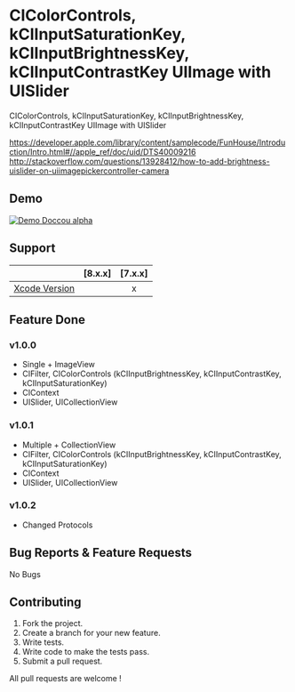 # CIColorControls, kCIInputSaturationKey, kCIInputBrightnessKey, kCIInputContrastKey UIImage with UISlider
CIColorControls, kCIInputSaturationKey, kCIInputBrightnessKey, kCIInputContrastKey UIImage with UISlider

https://developer.apple.com/library/content/samplecode/FunHouse/Introduction/Intro.html#//apple_ref/doc/uid/DTS40009216
http://stackoverflow.com/questions/13928412/how-to-add-brightness-uislider-on-uiimagepickercontroller-camera
## Demo

[![Demo Doccou alpha](https://github.com/mihailsalari/ColorControl/blob/master/ColorControl/Assets.xcassets/Screen.imageset/Screen.png)](https://www.youtube.com/watch?v=iI-She_vGhw)

## Support

|                       |  [8.x.x]  |  [7.x.x]  | 
| --------------------- |:---------:|:---------:|
| [Xcode Version ][1]   |           |     x     |


[1]: http://developer.apple.com/xcode/


## Feature Done 


### v1.0.0
* Single + ImageView
* CIFilter, CIColorControls (kCIInputBrightnessKey, kCIInputContrastKey, kCIInputSaturationKey)
* CIContext
* UISlider, UICollectionView

### v1.0.1
* Multiple + CollectionView
* CIFilter, CIColorControls (kCIInputBrightnessKey, kCIInputContrastKey, kCIInputSaturationKey)
* CIContext
* UISlider, UICollectionView

### v1.0.2
* Changed Protocols

## Bug Reports & Feature Requests

No Bugs

## Contributing

1. Fork the project.
2. Create a branch for your new feature.
3. Write tests.
4. Write code to make the tests pass.
5. Submit a pull request.

All pull requests are welcome !
